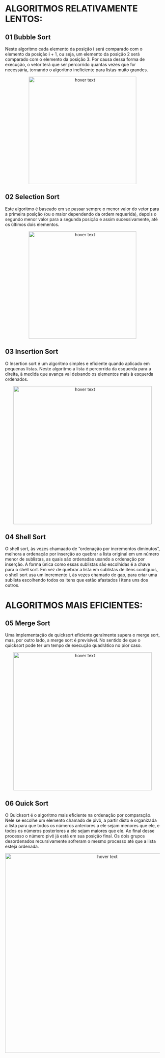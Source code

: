 # ALGORITMOS RELATIVAMENTE LENTOS:

## 01 Bubble Sort
Neste algoritmo cada elemento da posição i será comparado com o elemento da posição i + 1, ou seja, um elemento da posição 2 será comparado com o elemento da posição 3. Por causa dessa forma de execução, o vetor terá que ser percorrido quantas vezes que for necessária, tornando o algoritmo ineficiente para listas muito grandes.
<p align="center"> <img src="https://www.globalsoftwaresupport.com/wp-content/uploads/2012/07/bubble_gif.gif" width="350" title="hover text"> </p>

## 02 Selection Sort
Este algoritmo é baseado em se passar sempre o menor valor do vetor para a primeira posição (ou o maior dependendo da ordem requerida), depois o segundo menor valor para a segunda posição e assim sucessivamente, até os últimos dois elementos.
<p align="center"> <img src="https://www.globalsoftwaresupport.com/wp-content/uploads/2019/09/ezgif.com-video-to-gif-12.gif" width="350" title="hover text"> </p>

## 03 Insertion Sort
O Insertion sort é um algoritmo simples e eficiente quando aplicado em pequenas listas. Neste algoritmo a lista é percorrida da esquerda para a direita, à medida que avança vai deixando os elementos mais à esquerda ordenados.
<p align="center"> <img src="https://www.globalsoftwaresupport.com/wp-content/uploads/2017/02/ezgif.com-video-to-gif-13-1.gif" width="450" title="hover text"> </p>

## 04 Shell Sort
O shell sort, às vezes chamaado de “ordenação por incrementos diminutos”, melhora a ordenação por inserção ao quebrar a lista original em um número menor de sublistas, as quais são ordenadas usando a ordenação por inserção. A forma única como essas sublistas são escolhidas é a chave para o shell sort. Em vez de quebrar a lista em sublistas de itens contíguos, o shell sort usa um incremento i, às vezes chamado de gap, para criar uma sublista escolhendo todos os itens que estão afastados i itens uns dos outros.

# ALGORITMOS MAIS EFICIENTES:

## 05 Merge Sort
Uma implementação de quicksort eficiente geralmente supera o merge sort, mas, por outro lado, a merge sort é previsível. No sentido de que o quicksort pode ter um tempo de execução quadrático no pior caso.
<p align="center"> <img src="https://www.codesdope.com/staticroot/images/algorithm/merge.gif" width="450" title="hover text"> </p>

## 06 Quick Sort
O Quicksort é o algoritmo mais eficiente na ordenação por comparação. Nele se escolhe um elemento chamado de pivô, a partir disto é organizada a lista para que todos os números anteriores a ele sejam menores que ele, e todos os números posteriores a ele sejam maiores que ele. Ao final desse processo o número pivô já está em sua posição final. Os dois grupos desordenados recursivamente sofreram o mesmo processo até que a lista esteja ordenada.
<p align="center"> <img src="http://www-scf.usc.edu/~zhan468/public/Notes/resources/C411339B79F92499DCB7B5F304C826F4.gif" width="650" title="hover text"> </p>
